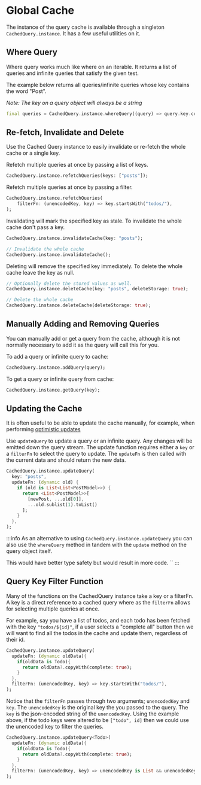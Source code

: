 # Global Cache

The instance of the query cache is available through a singleton `CachedQuery.instance`. It has a few useful utilities on it.

## Where Query
Where query works much like where on an iterable. It returns a list of queries and infinite queries that satisfy the 
given test.

The example below returns all queries/infinite queries whose key contains the word "Post".

*Note: The key on a query object will always be a string*
```dart
final queries = CachedQuery.instance.whereQuery((query) => query.key.contains("post"));
```

## Re-fetch, Invalidate and Delete

Use the Cached Query instance to easily invalidate or re-fetch the whole cache or a single key.

Refetch multiple queries at once by passing a list of keys.
```dart
CachedQuery.instance.refetchQueries(keys: ["posts"]);
```

Refetch multiple queries at once by passing a filter.
```dart
CachedQuery.instance.refetchQueries(
    filterFn: (unencodedKey, key) => key.startsWith("todos/"),
);
```

Invalidating will mark the specified key as stale. To invalidate the whole cache don't pass a key.
```dart
CachedQuery.instance.invalidateCache(key: "posts");

// Invalidate the whole cache
CachedQuery.instance.invalidateCache();
```


Deleting will remove the specified key immediately. To delete the whole cache leave the key as null.
```dart
// Optionally delete the stored values as well.
CachedQuery.instance.deleteCache(key: "posts", deleteStorage: true);

// Delete the whole cache
CachedQuery.instance.deleteCache(deleteStorage: true);
```

## Manually Adding and Removing Queries 
You can manually add or get a query from the cache, although it is not normally necessary to add it as the query will call
this for you.

To add a query or infinite query to cache: 
```dart
CachedQuery.instance.addQuery(query);
```
To get a query or infinite query from cache:
```dart
CachedQuery.instance.getQuery(key);
```

## Updating the Cache
It is often useful to be able to update the cache manually, for example, when performing [optimistic updates](/docs/guides/optimistic-updates)

Use `updateQuery` to update a query or an infinite query. Any changes will be emitted down the query stream.
The update function requires either a `key` or a `filterFn` to select the query to update. The `updateFn` is then called with the current data and should return the new data.

```dart
CachedQuery.instance.updateQuery(
  key: "posts",
  updateFn: (dynamic old) {
    if (old is List<List<PostModel>>) {
      return <List<PostModel>>[
        [newPost, ...old[0]],
        ...old.sublist(1).toList()
      ];
    }
  },
);
```

:::info
As an alternative to using `CachedQuery.instance.updateQuery` you can also use the `whereQuery` method in tandem with the `update` method on the query object itself.  

This would have better type safety but would result in more code.
``
:::

## Query Key Filter Function

Many of the functions on the CachedQuery instance take a key or a filterFn. A key is a direct reference to a cached query where as the `filterFn` allows for selecting multiple queries at once. 

For example, say you have a list of todos, and each todo has been fetched with the key `"todos/${id}"`, if a user selects a "complete all" button then we will want to find all the todos in the cache and update them, regardless of their id.
```dart
CachedQuery.instance.updateQuery(
  updateFn: (dynamic oldData){ 
    if(oldData is Todo){
      return oldData?.copyWith(complete: true);
    }
  },
  filterFn: (unencodedKey, key) => key.startsWith("todos/"),
);
```

Notice that the `filterFn` passes through two arguments; `unencodedKey` and `key`. The `unencodedKey` is the original key the you passed to the query. The `key` is the json-encoded string of the `unencodedKey`. Using the example above, if the todo keys were altered to be `["todo", id]` then we could use the unencoded key to filter the queries.

```dart
CachedQuery.instance.updateQuery<Todo>(
  updateFn: (dynamic oldData){ 
    if(oldData is Todo){
      return oldData?.copyWith(complete: true);
    }
  },
  filterFn: (unencodedKey, key) => unencodedKey is List && unencodedKey.first == "todo",
);
```

